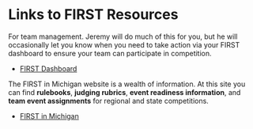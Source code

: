 # Links to FIRST Resources

For team management. Jeremy will do much of this for you, but he will occasionally let you know when you need to take action via your FIRST dashboard to ensure your team can participate in competition.

* [FIRST Dashboard](https://www.firstinspires.org/login)

The FIRST in Michigan website is a wealth of information.
At this site you can find **rulebooks**, **judging rubrics**,
**event readiness information**,
and **team event assignments** for regional and state competitions.

* [FIRST in Michigan](https://firstinmichigan.us/FLL-Challenge/resources/)
